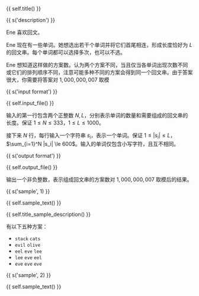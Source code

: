 {{ self.title() }}

{{ s('description') }}

Ene 喜欢回文。

Ene 现在有一些单词。她想选出若干个单词并将它们首尾相连，形成长度恰好为 $L$ 的回文串。每个单词都可以选择多次，也可以不选。

Ene 想知道这样做的方案数。认为两个方案不同，当且仅当各单词出现次数不同或它们的排列顺序不同，注意可能多种不同的方案会得到同一个回文串。由于答案很大，你需要将答案对 $1,000,000,007$ 取模

{{ s('input format') }}

{{ self.input_file() }}

输入的第一行包含两个正整数 $N, L$，分别表示单词的数量和需要组成的回文串的长度。保证 $1\le N\le 333$，$1\le L\le 1000$。

接下来 $N$ 行，每行输入一个字符串 $s_i$，表示一个单词。保证 $1\le |s_i| \le L$，$\sum_{i=1}^N |s_i| \le 600$。输入的单词仅包含小写字符，且互不相同。

{{ s('output format') }}

{{ self.output_file() }}

输出一个非负整数，表示组成回文串的方案数对 $1,000,000,007$ 取模后的结果。

{{ s('sample', 1) }}

{{ self.sample_text() }}

{{ self.title_sample_description() }}

有以下五种方案：

- `stack` `cats`
- `evil` `olive`
- `eel` `eve` `lee`
- `lee` `eve` `eel`
- `eve` `eve` `eve`

{{ s('sample', 2) }}

{{ self.sample_text() }}
